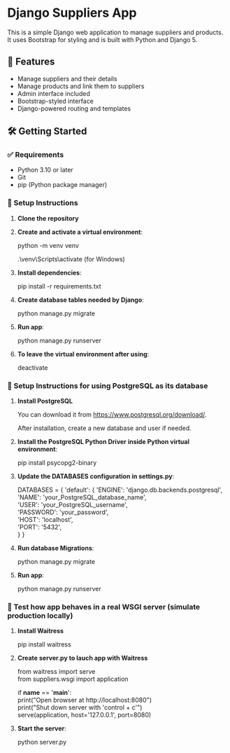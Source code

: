 # Django Suppliers App

This is a simple Django web application to manage suppliers and products. It uses Bootstrap for styling and is built with Python and Django 5.

## 🚀 Features

- Manage suppliers and their details
- Manage products and link them to suppliers
- Admin interface included
- Bootstrap-styled interface
- Django-powered routing and templates

## 🛠️ Getting Started

### ✅ Requirements

- Python 3.10 or later
- Git
- pip (Python package manager)

### 🔧 Setup Instructions

1. **Clone the repository**
  
2. **Create and activate a virtual environment**:

    python -m venv venv </br>

    .\venv\Scripts\activate    (for Windows)
   
3. **Install dependencies**:
   
    pip install -r requirements.txt
   
4. **Create database tables needed by Django**:
   
    python manage.py migrate

5. **Run app**:

    python manage.py runserver

6. **To leave the virtual environment after using**:

   deactivate

### 🔧 Setup Instructions for using PostgreSQL as its database

1. **Install PostgreSQL**

    You can download it from https://www.postgresql.org/download/. </br>

    After installation, create a new database and user if needed.
  
2. **Install the PostgreSQL Python Driver inside Python virtual environment**:

    pip install psycopg2-binary
   
3. **Update the DATABASES configuration in settings.py**:
   
    DATABASES = {
        'default': {
            'ENGINE': 'django.db.backends.postgresql',
            'NAME': 'your_PostgreSQL_database_name',       
            'USER': 'your_PostgreSQL_username',           
            'PASSWORD': 'your_password',  
            'HOST': 'localhost',          
            'PORT': '5432',              
        }
    }
   
4. **Run database Migrations**:
   
    python manage.py migrate

5. **Run app**:

    python manage.py runserver

### 🔧  Test how app behaves in a real WSGI server  (simulate production locally)

1. **Install Waitress**

    pip install waitress

2. **Create server.py to lauch app with Waitress**

    from waitress import serve </br>
    from suppliers.wsgi import application </br>

    if __name__ == '__main__':      </br>
        print("Open browser at http://localhost:8080")      </br>
        print("Shut down server with 'control + c'")        </br>
        serve(application, host='127.0.0.1', port=8080)     </br>
  
3. **Start the server**:

    python server.py
   
